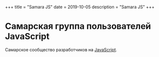 +++
title = "Samara JS"
date = 2019-10-05
description = "Samara JS"
+++

# Самарская группа пользователей JavaScript

Самарское сообщество разработчиков на [JavaScript](https://twitter.com/samara_frontend).
